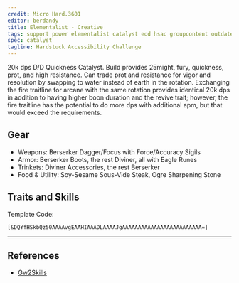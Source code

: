 ```yaml
---
credit: Micro Hard.3601
editor: berdandy
title: Elementalist - Creative
tags: support power elementalist catalyst eod hsac groupcontent outdated
spec: catalyst
tagline: Hardstuck Accessibility Challenge
---
```


20k dps D/D Quickness Catalyst. Build provides 25might, fury, quickness, prot, and high resistance. Can trade prot and resistance for vigor and resolution by swapping to water instead of earth in the rotation.
Exchanging the fire traitline for arcane with the same rotation provides identical 20k dps in addition to having higher boon duration and the revive trait; however, the fire traitline has the potential to do more dps with additional apm, but that would exceed the requirements.

## Gear

- Weapons: Berserker Dagger/Focus with Force/Accuracy Sigils
- Armor: Berserker Boots, the rest Diviner, all with Eagle Runes
- Trinkets: Diviner Accessories, the rest Berserker
- Food & Utility: Soy-Sesame Sous-Vide Steak, Ogre Sharpening Stone

## Traits and Skills

Template Code:

`[&DQYfHSkbQz50AAAAvgEAAHIAAADLAAAAJgAAAAAAAAAAAAAAAAAAAAAAAAA=]`

---

<div
  data-armory-embed='skills'
  data-armory-ids='5503,5734,5502,5542,5666'
>
</div>
<div
  data-armory-embed='specializations'
  data-armory-ids='31,41,67'
  data-armory-31-traits='296,334,1510'
  data-armory-41-traits='232,214,226'
  data-armory-67-traits='2252,2234,2251'
>
</div>
<script async src='https://unpkg.com/armory-embeds@^0.x.x/armory-embeds.js'></script>



## References

- [Gw2Skills](http://en.gw2skills.net/editor/?PGgAg2lZwoYVsLGJO6KbRfA-zRRYBRDB2JcovwCjoEoqIMPIhxG4tw%2FoF-e)
